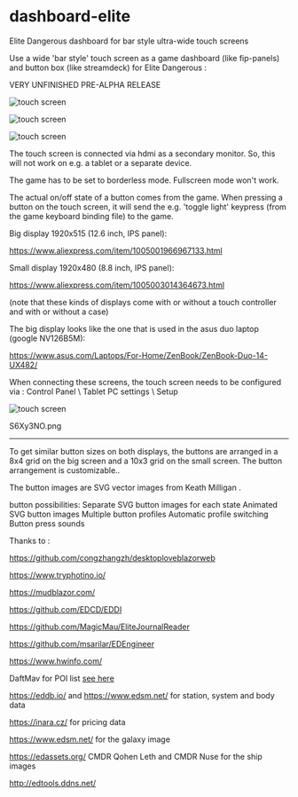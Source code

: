 # dashboard-elite
Elite Dangerous dashboard for bar style ultra-wide touch screens

Use a wide 'bar style' touch screen as a game dashboard (like fip-panels) and button box (like streamdeck) for Elite Dangerous :


VERY UNFINISHED PRE-ALPHA RELEASE

![touch screen](https://i.imgur.com/RkHJESd.jpg)

![touch screen](https://i.imgur.com/QLA3Fgm.png)

![touch screen](https://i.imgur.com/dK75qt0.png)


The touch screen is connected via hdmi as a secondary monitor.
So, this will not work on e.g. a tablet or a separate device.

The game has to be set to borderless mode. Fullscreen mode won't work.

The actual on/off state of a button comes from the game.
When pressing a button on the touch screen, it will send the e.g. 'toggle light' keypress (from the game keyboard binding file) to the game.

Big display 1920x515 (12.6 inch, IPS panel):

https://www.aliexpress.com/item/1005001966967133.html

Small display 1920x480 (8.8 inch, IPS panel):

https://www.aliexpress.com/item/1005003014364673.html

(note that these kinds of displays come with or without a touch controller and with or without a case)

The big display looks like the one that is used in the asus duo laptop (google NV126B5M):

https://www.asus.com/Laptops/For-Home/ZenBook/ZenBook-Duo-14-UX482/

When connecting these screens, the touch screen needs to be configured via : Control Panel \ Tablet PC settings \ Setup

![touch screen](https://i.imgur.com/S6Xy3NO.png)

S6Xy3NO.png

---------------------------

To get similar button sizes on both displays, the buttons are arranged in a 8x4 grid on the big screen and a 10x3 grid on the small screen.
The button arrangement is customizable..

The button images are SVG vector images from Keath Milligan .

button possibilities:
Separate SVG button images for each state
Animated SVG button images
Multiple button profiles
Automatic profile switching
Button press sounds

Thanks to :

https://github.com/congzhangzh/desktoploveblazorweb

https://www.tryphotino.io/

https://mudblazor.com/



https://github.com/EDCD/EDDI

https://github.com/MagicMau/EliteJournalReader

https://github.com/msarilar/EDEngineer

https://www.hwinfo.com/

DaftMav for POI list [see here](https://www.reddit.com/r/EliteDangerous/comments/9mfiug/edison_a_tool_which_helps_getting_to_planet/)

https://eddb.io/ and https://www.edsm.net/ for station, system and body data

https://inara.cz/ for pricing data

https://www.edsm.net/ for the galaxy image

https://edassets.org/ CMDR Qohen Leth and CMDR Nuse for the ship images

http://edtools.ddns.net/
